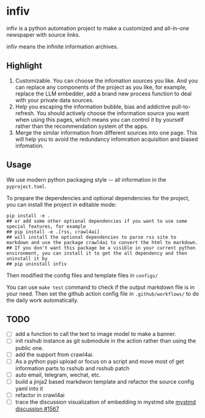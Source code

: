 # infiv

infiv is a python automation project to make a customized and all-in-one newspaper with source links.

infiv means the infinite information archives.

## Highlight

1. Customizable. You can choose the infomation sources you like. And you can replace any components of the project as you like, for example, replace the LLM embedder, add a brand new process function to deal with your private data sources.
2. Help you escaping the information bubble, bias and addictive pull-to-refresh. You should actively choose the information source you want when using this pages, which means you can control it by yourself rather than the recommendation system of the apps.
3. Merge the similar information from different sources into one page. This will help you to avoid the redundancy infomration acquisition and biased infomation.

## Usage

We use modern python packaging style -- all information in the `pyproject.toml`.

To prepare the dependencies and optional dependencies for the project, you can install the project in editable mode:
```base
pip install -e .
## or add some other optional dependencies if you want to use some special features, for example
## pip install -e .[rss, crawl4ai]
## will install the optional dependencies to parse rss site to markdown and use the package crawl4ai to convert the html to markdown.
## If you don't want this package be a visible in your current python environment, you can install it to get the all dependency and then uninstall it by
## pip uninstall infiv
```

Then modified the config files and template files in `configs/`

You can use `make test` command to check if the output markdown file is in your need.
Then set the github action config file in `.github/workflows/` to do the daily work automatically.


## TODO

- [ ] add a function to call the text to image model to make a banner.
- [ ] init rsshub instance as git submodule in the action rather than using the public one.
- [ ] add the support from crawl4ai.
- [ ] As a python pypi upload or focus on a script and move most of get information parts to rsshub and rsshub patch
- [ ] auto email, telegram, wechat, etc.
- [ ] build a jinja2 based markdwon template and refactor the source config yaml into it
- [ ] refactor in crawl4ai
- [ ] trace the discussion visualization of embedding in mystmd site [mystmd discussion #1567](https://github.com/orgs/jupyter-book/discussions/1567)
